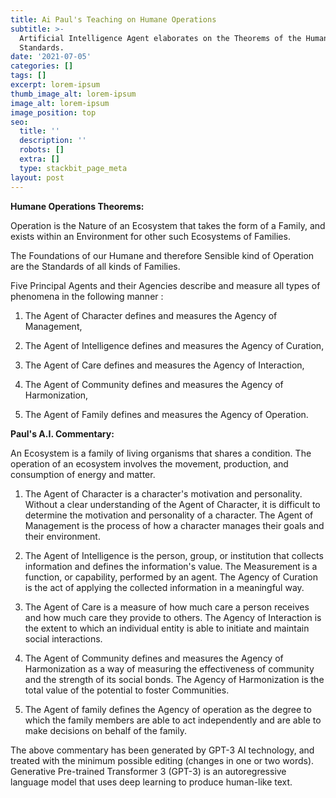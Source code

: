 ```yaml
---
title: Ai Paul's Teaching on Humane Operations
subtitle: >-
  Artificial Intelligence Agent elaborates on the Theorems of the Humane
  Standards.
date: '2021-07-05'
categories: []
tags: []
excerpt: lorem-ipsum
thumb_image_alt: lorem-ipsum
image_alt: lorem-ipsum
image_position: top
seo:
  title: ''
  description: ''
  robots: []
  extra: []
  type: stackbit_page_meta
layout: post
---
```

**Humane Operations Theorems:**

Operation is the Nature of an Ecosystem that takes the form of a Family, and exists within an Environment for other such Ecosystems of Families.

The Foundations of our Humane and therefore Sensible kind of Operation are the Standards of all kinds of Families.

Five Principal Agents and their Agencies describe and measure all types of phenomena in the following manner :

1.  The Agent of Character defines and measures the Agency of Management,

2.  The Agent of Intelligence defines and measures the Agency of Curation,

3.  The Agent of Care defines and measures the Agency of Interaction,

4.  The Agent of Community defines and measures the Agency of Harmonization,

5.  The Agent of Family defines and measures the Agency of Operation.

**Paul's A.I. Commentary:**

An Ecosystem is a family of living organisms that shares a condition. The operation of an ecosystem involves the movement, production, and consumption of energy and matter.

1.  The Agent of Character is a character's motivation and personality. Without a clear understanding of the Agent of Character, it is difficult to determine the motivation and personality of a character. The Agent of Management is the process of how a character manages their goals and their environment.

2.  The Agent of Intelligence is the person, group, or institution that collects information and defines the information's value. The Measurement is a function, or capability, performed by an agent. The Agency of Curation is the act of applying the collected information in a meaningful way.

3.  The Agent of Care is a measure of how much care a person receives and how much care they provide to others. The Agency of Interaction is the extent to which an individual entity is able to initiate and maintain social interactions.

4.  The Agent of Community defines and measures the Agency of Harmonization as a way of measuring the effectiveness of community and the strength of its social bonds. The Agency of Harmonization is the total value of the potential to foster Communities.

5.  The Agent of family defines the Agency of operation as the degree to which the family members are able to act independently and are able to make decisions on behalf of the family.

The above commentary has been generated by GPT-3 AI technology, and treated with the minimum possible editing (changes in one or two words). Generative Pre-trained Transformer 3 (GPT-3) is an autoregressive language model that uses deep learning to produce human-like text.

